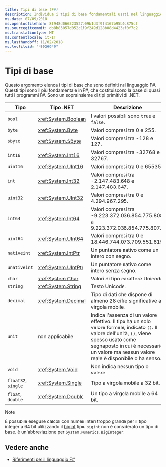 ```yaml
---
title: Tipi di base (F#)
description: Individua i tipi di base fondamentali usati nel linguaggio F#.
ms.date: 07/09/2018
ms.openlocfilehash: 8f948d066323527b09b1d3f9f4167b95b1c875cf
ms.sourcegitcommit: db8b83057d052c1f9f249d128b08d4423af0f7c2
ms.translationtype: MT
ms.contentlocale: it-IT
ms.lasthandoff: 11/02/2018
ms.locfileid: "48026940"
---
```

# <a name="basic-types"></a>Tipi di base

Questo argomento elenca i tipi di base che sono definiti nel linguaggio F#. Questi tipi sono il più fondamentale in F#, che costituiscono la base di quasi tutti i programmi F#. Sono un soprainsieme di tipi primitivi di .NET.

|Tipo|Tipo .NET|Descrizione|
|----|---------|-----------|
|`bool`|<xref:System.Boolean>|I valori possibili sono `true` e `false`.|
|`byte`|<xref:System.Byte>|Valori compresi tra 0 e 255.|
|`sbyte`|<xref:System.SByte>|Valori compresi tra -128 e 127.|
|`int16`|<xref:System.Int16>|Valori compresi tra -32768 e 32767.|
|`uint16`|<xref:System.UInt16>|Valori compresi tra 0 e 65535.|
|`int`|<xref:System.Int32>|Valori compresi tra -2.147.483.648 e 2.147.483.647.|
|`uint32`|<xref:System.UInt32>|Valori compresi tra 0 e 4.294.967.295.|
|`int64`|<xref:System.Int64>|Valori compresi tra -9.223.372.036.854.775.808 a 9.223.372.036.854.775.807.|
|`uint64`|<xref:System.UInt64>|Valori compresi tra 0 e 18.446.744.073.709.551.615.|
|`nativeint`|<xref:System.IntPtr>|Un puntatore nativo come un intero con segno.|
|`unativeint`|<xref:System.UIntPtr>|Un puntatore nativo come intero senza segno.|
|`char`|<xref:System.Char>|Valori di tipo carattere Unicode.|
|`string`|<xref:System.String>|Testo Unicode.|
|`decimal`|<xref:System.Decimal>|Tipo di dati che dispone di almeno 28 cifre significative a virgola mobile.|
|`unit`|non applicabile|Indica l'assenza di un valore effettivo. Il tipo ha un solo valore formale, indicato `()`. Il valore dell'unità, `()`, viene spesso usato come segnaposto in cui è necessario un valore ma nessun valore reale è disponibile o ha senso.|
|`void`|<xref:System.Void>|Non indica nessun tipo o valore.|
|`float32`, `single`|<xref:System.Single>|Tipo a virgola mobile a 32 bit.|
|`float`, `double`|<xref:System.Double>|Un tipo a virgola mobile a 64 bit.|

>[!NOTE]
È possibile eseguire calcoli con numeri interi troppo grande per il tipo integer a 64 bit utilizzando il [bigint](https://msdn.microsoft.com/library/dc8be18d-4042-46c4-b136-2f21a84f6efa) tipo. `bigint` non è considerato un tipo di base. è un'abbreviazione per `System.Numerics.BigInteger`.

## <a name="see-also"></a>Vedere anche

- [Riferimenti per il linguaggio F#](index.md)
